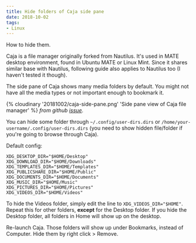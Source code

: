 ```yaml
---
title: Hide folders of Caja side pane
date: 2018-10-02
tags:
- Linux
---
```


How to hide them.

<!-- more -->

Caja is a file manager originally forked from Nautilus. It's used in MATE desktop environment, found in Ubuntu MATE or Linux Mint. Since it shares similar base with Nautilus, following guide also applies to Nautilus too (I haven't tested it though).

The side pane of Caja shows many media folders by default. You might not have all the media types or not important enough to bookmark it.

{% cloudinary '20181002/caja-side-pane.png' 'Side pane view of Caja file manager' %}
*from github [issue](https://github.com/mate-desktop/caja/issues/480).*

You can hide some folder through `~/.config/user-dirs.dirs` or `/home/your-username/.config/user-dirs.dirs` (you need to show hidden file/folder if you're going to browse through Caja).

Default config:
```
XDG_DESKTOP_DIR="$HOME/Desktop"
XDG_DOWNLOAD_DIR="$HOME/Downloads"
XDG_TEMPLATES_DIR="$HOME/Templates"
XDG_PUBLICSHARE_DIR="$HOME/Public"
XDG_DOCUMENTS_DIR="$HOME/Documents"
XDG_MUSIC_DIR="$HOME/Music"
XDG_PICTURES_DIR="$HOME/Pictures"
XDG_VIDEOS_DIR="$HOME/Videos"
```

To hide the Videos folder, simply edit the line to `XDG_VIDEOS_DIR="$HOME"`. Repeat this for other folders, **except** for the Desktop folder. If you hide the Desktop folder, all folders in Home will show up on the desktop.

Re-launch Caja. Those folders will show up under Bookmarks, instead of Computer. Hide them by right click > Remove.
